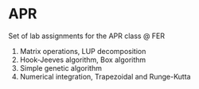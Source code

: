 APR
===

Set of lab assignments for the APR class @ FER

1. Matrix operations, LUP decomposition
2. Hook-Jeeves algorithm, Box algorithm 
3. Simple genetic algorithm
4. Numerical integration, Trapezoidal and Runge-Kutta
